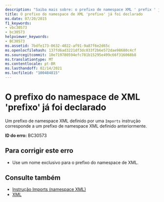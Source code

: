 ```yaml
---
description: "Saiba mais sobre: o prefixo de namespace XML ' prefix ' já está declarado"
title: O prefixo do namespace de XML 'prefixo' já foi declarado
ms.date: 07/20/2015
f1_keywords:
- vbc30573
- bc30573
helpviewer_keywords:
- BC30573
ms.assetid: 7bdfe173-0632-4022-af91-9a87f6e2d65c
ms.openlocfilehash: 137fd6ad3221df3dc033f2b6e572dae98680c4cf
ms.sourcegitcommit: 10e719780594efc781b15295e499c66f316068b8
ms.translationtype: MT
ms.contentlocale: pt-BR
ms.lasthandoff: 02/14/2021
ms.locfileid: "100484815"
---
```

# <a name="xml-namespace-prefix-prefix-is-already-declared"></a>O prefixo do namespace de XML 'prefixo' já foi declarado

Um prefixo de namespace XML definido por uma `Imports` instrução corresponde a um prefixo de namespace XML definido anteriormente.  
  
 **ID do erro:** BC30573  
  
## <a name="to-correct-this-error"></a>Para corrigir este erro  
  
- Use um nome exclusivo para o prefixo do namespace de XML.  
  
## <a name="see-also"></a>Consulte também

- [Instrução Imports (namespace XML)](../language-reference/statements/imports-statement-xml-namespace.md)
- [XML](../programming-guide/language-features/xml/index.md)
